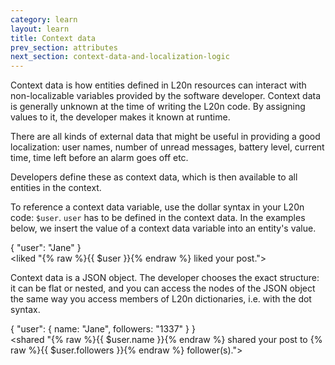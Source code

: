 ```yaml
---
category: learn
layout: learn
title: Context data
prev_section: attributes
next_section: context-data-and-localization-logic
---
```


Context data is how entities defined in L20n resources can interact with non-localizable variables provided by the software developer.  Context data is generally unknown at the time of writing the L20n code. By assigning values to it, the developer makes it known at runtime.

There are all kinds of external data that might be useful in providing a good localization: user names, number of unread messages, battery level, current time, time left before an alarm goes off etc.

Developers define these as context data, which is then available to all entities in the context.

To reference a context data variable, use the dollar syntax in your L20n code: `$user`.  `user` has to be defined in the context data.  In the examples below, we insert the value of a context data variable into an entity's value.

<div id="editor1" class="editor height15">{
    "user": "Jane"
}
</div>
<div id="editor2" class="editor height5">&lt;liked "{% raw %}{{ $user }}{% endraw %} liked your post."&gt;
</div>
<dl id="output">
</dl>

Context data is a JSON object.  The developer chooses the exact structure:  it can be flat or nested, and you can access the nodes of the JSON object the same way you access members of L20n dictionaries, i.e. with the dot syntax.

<div id="editor3" class="editor height15">{
    "user": {
        name: "Jane",
        followers: "1337"
    }
}
</div>
<div id="editor4" class="editor height15">&lt;shared "{% raw %}{{ $user.name }}{% endraw %} shared your post to {% raw %}{{ $user.followers }}{% endraw %} follower(s)."&gt;
</div>
<dl id="output">
</dl>